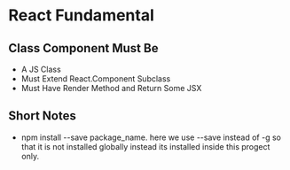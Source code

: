 # React Fundamental

## Class Component Must Be
* A JS Class
* Must Extend React.Component Subclass
* Must Have Render Method and Return Some JSX



































## Short Notes
* npm install --save package_name. here we use --save instead of -g so that it is not installed globally instead its installed inside this progect only.